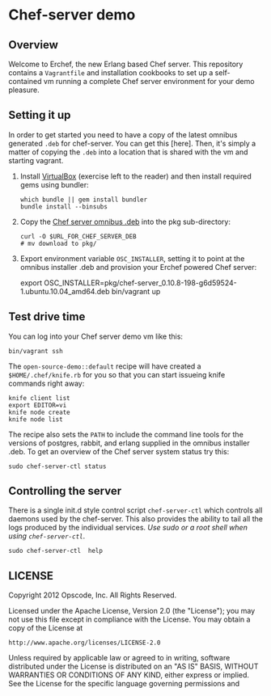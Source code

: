 Chef-server demo
================

Overview
--------

Welcome to Erchef, the new Erlang based Chef server. This
repository contains a `Vagrantfile` and installation cookbooks to
set up a self-contained vm running a complete Chef server environment
for your demo pleasure.

Setting it up
-------------

In order to get started you need to have a copy of the latest omnibus
generated `.deb` for chef-server.  You can get this [here]. Then, it's
simply a matter of copying the `.deb` into a location that is shared
with the vm and starting vagrant.

1. Install [VirtualBox][] (exercise left to the reader) and then
   install required gems using bundler:
   
       which bundle || gem install bundler
       bundle install --binsubs

2. Copy the [Chef server omnibus .deb][] into the pkg
   sub-directory:

       curl -O $URL_FOR_CHEF_SERVER_DEB
       # mv download to pkg/

3. Export environment variable `OSC_INSTALLER`, setting it to point at
   the omnibus installer .deb and provision your Erchef powered Chef server:

      export OSC_INSTALLER=pkg/chef-server_0.10.8-198-g6d59524-1.ubuntu.10.04_amd64.deb
      bin/vagrant up

[Chef server omnibus .deb]: http://wiki.opscode.com
[VirtualBox]: https://www.virtualbox.org/wiki/Downloads

Test drive time
---------------

You can log into your Chef server demo vm like this:

    bin/vagrant ssh

The `open-source-demo::default` recipe will have created a
`$HOME/.chef/knife.rb` for you so that you can start issueing knife
commands right away:

    knife client list
    export EDITOR=vi
    knife node create
    knife node list
    
The recipe also sets the `PATH` to include the command line tools for
the versions of postgres, rabbit, and erlang supplied in the omnibus
installer .deb. To get an overview of the Chef server system status
try this:

    sudo chef-server-ctl status

Controlling the server
-----------------------

There is a single init.d style control script `chef-server-ctl` which
controls all daemons used by the chef-server. This also provides the
ability to tail all the logs produced by the individual services. *Use
sudo or a root shell when using `chef-server-ctl`*.

    sudo chef-server-ctl  help

LICENSE
-------

Copyright 2012 Opscode, Inc. All Rights Reserved.

Licensed under the Apache License, Version 2.0 (the "License"); you may
not use this file except in compliance with the License. You may obtain
a copy of the License at

    http://www.apache.org/licenses/LICENSE-2.0

Unless required by applicable law or agreed to in writing, software
distributed under the License is distributed on an "AS IS" BASIS,
WITHOUT WARRANTIES OR CONDITIONS OF ANY KIND, either express or implied.
See the License for the specific language governing permissions and
